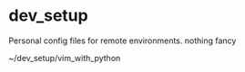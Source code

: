 # dev_setup
Personal config files for remote environments. nothing fancy


~/dev_setup/vim_with_python
